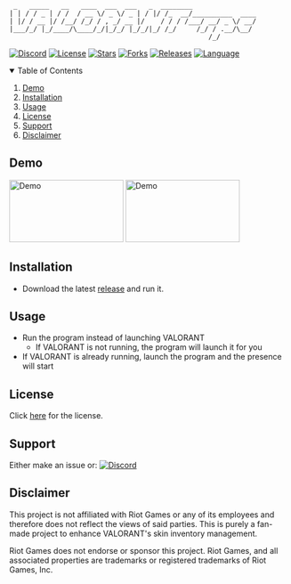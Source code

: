 ```
 _   _____   __   ____  ___  ___   _  ________                
| | / / _ | / /  / __ \/ _ \/ _ | / |/ /_  __/__________  ____
| |/ / __ |/ /__/ /_/ / , _/ __ |/    / / / /___/ __/ _ \/ __/
|___/_/ |_/____/\____/_/|_/_/ |_/_/|_/ /_/     /_/ / .__/\__/ 
                                                  /_/         
```
[![Discord][discord-shield]][discord-url]
[![License][license-shield]][license-url]
[![Stars][stars-shield]][stars-url]
[![Forks][forks-shield]][forks-url]
[![Releases][releases-shield]][releases-url]
[![Language][language-shield]][language-url]

<!-- TABLE OF CONTENTS -->
<details open="open">
  <summary>Table of Contents</summary>
  <ol>  
    <li><a href="demo">Demo</a></li>
    <li><a href="installation">Installation</a></li>
    <li><a href="#usage">Usage</a></li>
    <li><a href="#license">License</a></li>
    <li><a href="#support">Support</a></li>
    <li><a href="#disclaimer">Disclaimer</a></li>
  </ol>

 
 
<!-- DEMO --> 
## Demo
<a>
    <img src="assets/Demo1.png" alt="Demo" width="205" height="112">
    <img src="assets/Demo2.png" alt="Demo" width="205" height="112">
</a>

 
 
<!-- INSTALLATION --> 
## Installation
- Download the latest [release](https://github.com/colinhartigan/valorant-rpc/releases/) and run it.

 
 
<!-- USAGE -->
## Usage
- Run the program instead of launching VALORANT
     - If VALORANT is not running, the program will launch it for you
- If VALORANT is already running, launch the program and the presence will start


<!-- LICENSE -->
## License
Click [here](license-url) for the license.
 

<!-- SUPPORT -->
## Support
Either make an issue or:
[![Discord][discord-shield]][discord-url]
 
 
 
<!-- DISCLAIMER -->
## Disclaimer 
This project is not affiliated with Riot Games or any of its employees and therefore does not reflect the views of said parties. This is purely a fan-made project to enhance VALORANT's skin inventory management.

Riot Games does not endorse or sponsor this project. Riot Games, and all associated properties are trademarks or registered trademarks of Riot Games, Inc.
 
<!-- MARKDOWN LINKS & IMAGES -->
[discord-shield]: https://img.shields.io/discord/860288779558715402?color=7289da&label=Support&logo=discord&logoColor=7289da&style=for-the-badge
[discord-url]: https://discord.gg/uGuswsZwAT
[license-shield]: https://img.shields.io/github/license/colinhartigan/valorant-rpc?style=for-the-badge
[license-url]: https://github.com/colinhartigan/valorant-rpc/blob/v3/LICENSE.txt
[stars-shield]: https://img.shields.io/github/stars/colinhartigan/valorant-rpc?logo=github&style=for-the-badge
[stars-url]: https://github.com/colinhartigan/valorant-rpc/stargazers
[forks-shield]: https://img.shields.io/github/forks/colinhartigan/valorant-rpc?logo=github&style=for-the-badge
[forks-url]: https://github.com/colinhartigan/valorant-rpc/network/members
[releases-shield]: https://img.shields.io/github/downloads/colinhartigan/valorant-rpc/total?style=for-the-badge
[releases-url]: https://github.com/colinhartigan/valorant-rpc/releases
[language-shield]: https://img.shields.io/github/languages/top/colinhartigan/valorant-rpc?logo=python&logoColor=yellow&style=for-the-badge
[language-url]: https://www.python.org/


